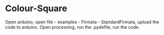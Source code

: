 # Colour-Square
Open arduino, 
open file - examples - Firmata - StandardFirmata,
upload the code to arduino. 
Open processing, 
run the .pydefile,
run the code. 
